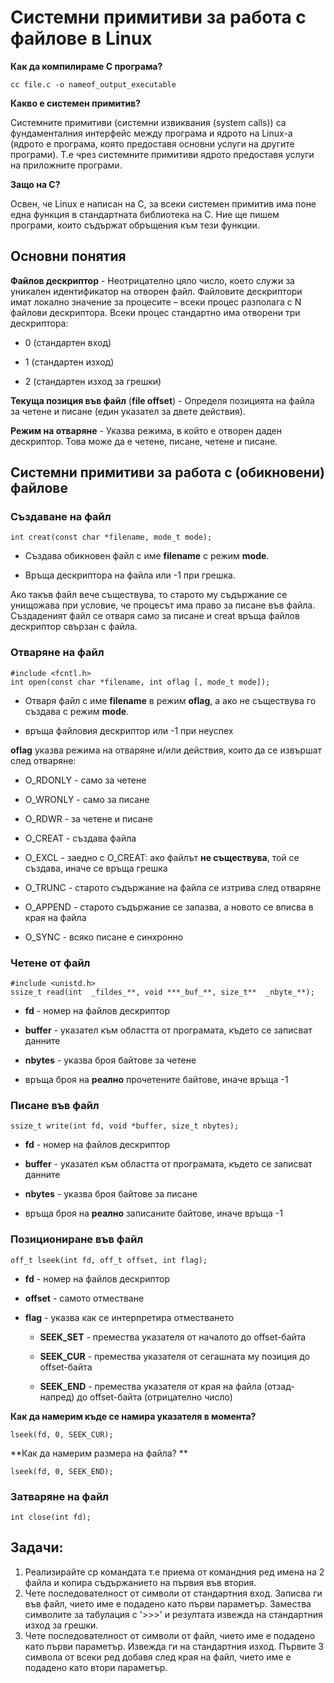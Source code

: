 # Системни примитиви за работа с файлове в Linux

**Как да компилираме C програма?**
```
cc file.c -o nameof_output_executable
```

**Какво е системен примитив?**

Системните примитиви (системни извиквания (system calls)) са фундаменталния интерфейс между програма и ядрото на Linux-a (ядрото е програма, която предоставя основни услуги на другите програми). Т.е чрез системните примитиви ядрото предоставя услуги на приложните програми. 

**Защо на C?**

Освен, че Linux e написан на С, за всеки системен примитив има поне една функция в стандартната библиотека на C. Ние ще пишем програми, които съдържат обръщения към тези функции. 

## Oсновни понятия
**Файлов дескриптор** - Неотрицателно цяло число, което служи за уникален идентификатор на отворен файл. Файловите дескриптори имат локално значение за процесите – всеки процес разполага с N файлови дескриптора. Всеки процес стандартно има отворени три дескриптора:
-   0 (стандартен вход)

-   1 (стандартен изход)

-   2 (стандартен изход за грешки)

**Текуща позиция във файл** (**file offset**) - Определя позицията на файла за четене и писане (един указател за двете действия).

**Режим на отваряне** - Указва режима, в който е отворен даден дескриптор. Това може да е четене, писане, четене и писане. 

## Системни примитиви за работа с (обикновени) файлове

### Създаване на файл
```
int creat(const char *filename, mode_t mode);
```

- Създава обикновен файл с име **filename** с режим **mode**.

- Връща дескриптора на файла или -1 при грешка.

Ако такъв файл вече съществува, то старото му съдържание се унищожава при условие, че процесът има право за писане във файла. Създаденият файл се отваря само за писане и creat връща файлов дескриптор свързан с файла.


### Отваряне на файл
```
#include <fcntl.h>
int open(const char *filename, int oflag [, mode_t mode]);
```

- Отваря файл с име **filename** в режим **oflag**, а ако не съществува го създава с режим **mode**.

- връща файловия дескриптор или -1 при неуспех

**oflag** указва режима на отваряне и/или действия, които да се извършат след отваряне:

-   O_RDONLY - само за четене

-   O_WRONLY - само за писане

-   O_RDWR - за четене и писане

-   O_CREAT - създава файла

-   O_EXCL - заедно с O_CREAT: ако файлът  **не съществува**, той се създава, иначе се връща грешка

-   O_TRUNC - старото съдържание на файла се изтрива след отваряне

-   O_APPEND - старото съдържание се запазва, а новото се вписва в края на файла

-   O_SYNC - всяко писане е синхронно 


### Четене от файл

```
#include <unistd.h>
ssize_t read(int  _fildes_**, void ***_buf_**, size_t**  _nbyte_**);  
```
-   **fd**  - номер на файлов дескриптор

-   **buffer**  - указател към  областта от програмата, където се записват данните

-   **nbytes**  - указва броя байтове за четене

- връща броя на **реално** прочетените байтове, иначе връща -1

### Писане във файл

```
ssize_t write(int fd, void *buffer, size_t nbytes);
```
-   **fd**  - номер на файлов дескриптор

-   **buffer**  - указател към  областта от програмата, където се записват данните

-   **nbytes**  - указва броя байтове за писане

- връща броя на **реално** записаните байтове, иначе връща -1 

### Позициониране във файл

```
off_t lseek(int fd, off_t offset, int flag);
```

-   **fd**  - номер на файлов дескриптор

- **offset** - самото отместване

- **flag** -  указва как се интерпретира отместването

	- **SEEK_SET** - премества указателя от началото до offset-байта

	- **SEEK_CUR** - премества указателя от сегашната му позиция до offset-байта

	-  **SEEK_END** - премества указателя от края на файла (отзад-напред) до offset-байта (отрицателно число)
	
**Как да намерим къде се намира указателя в момента?**

```
lseek(fd, 0, SEEK_CUR);
```

**Как да намерим размера на файла? **

```
lseek(fd, 0, SEEK_END);
```

### Затваряне на файл

```
int close(int fd);
```

## Задачи: 
1. Реализирайте cp командата т.е приема от командния ред имена на 2 файла и копира съдържанието на първия във втория. 
2. Чете последователност от символи от стандартния вход. Записва ги във файл, чието име е подадено като първи параметър. Замества символите за табулация с '>>>' и резултата извежда на стандартния изход за грешки.
3. Чете последователност от символи от файл, чието име е подадено като първи параметър. Извежда ги на стандартния изход. Първите 3 символа от всеки ред добавя след края на файл, чието име е подадено като втори параметър.
